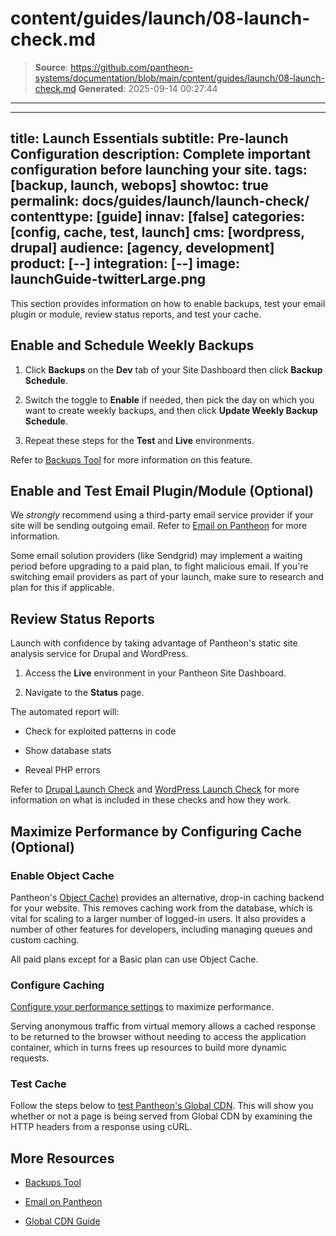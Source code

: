 # content/guides/launch/08-launch-check.md

> **Source**: https://github.com/pantheon-systems/documentation/blob/main/content/guides/launch/08-launch-check.md
> **Generated**: 2025-09-14 00:27:44

---

---
title: Launch Essentials
subtitle: Pre-launch Configuration
description: Complete important configuration before launching your site.
tags: [backup, launch, webops]
showtoc: true
permalink: docs/guides/launch/launch-check/
contenttype: [guide]
innav: [false]
categories: [config, cache, test, launch]
cms: [wordpress, drupal]
audience: [agency, development]
product: [--]
integration: [--]
image: launchGuide-twitterLarge.png
---

This section provides information on how to enable backups, test your email plugin or module, review status reports, and test your cache.

## Enable and Schedule Weekly Backups

1. Click <Icon icon="cloud-upload" /> **Backups** on the <Icon icon="wrench" /> **Dev** tab of your Site Dashboard then click **Backup Schedule**.

1. Switch the toggle to **Enable** if needed, then pick the day on which you want to create weekly backups, and then click **Update Weekly Backup Schedule**.

1. Repeat these steps for the **<Icon icon="equalizer" /> Test** and **<Icon icon="wavePulse" /> Live** environments.

Refer to [Backups Tool](/guides/backups) for more information on this feature.

## Enable and Test Email Plugin/Module (Optional)

We *strongly* recommend using a third-party email service provider if your site will be sending outgoing email. Refer to [Email on Pantheon](/email) for more information.

<Alert type="info" title="Note">

Some email solution providers (like Sendgrid) may implement a waiting period before upgrading to a paid plan, to fight malicious email. If you're switching email providers as part of your launch, make sure to research and plan for this if applicable.

</Alert>

## Review Status Reports

Launch with confidence by taking advantage of Pantheon's static site analysis service for Drupal and WordPress.

1. Access the **<Icon icon="wavePulse" /> Live** environment in your Pantheon Site Dashboard.

1. Navigate to the **<Icon icon="circleInfo" /> Status** page.

The automated report will:

- Check for exploited patterns in code

- Show database stats

- Reveal PHP errors

Refer to [Drupal Launch Check](/drupal-launch-check) and [WordPress Launch Check](/guides/wordpress-pantheon/wordpress-launch-check) for more information on what is included in these checks and how they work.

## Maximize Performance by Configuring Cache (Optional)

### Enable Object Cache

Pantheon's [Object Cache)](/object-cache) provides an alternative, drop-in caching backend for your website. This removes caching work from the database, which is vital for scaling to a larger number of logged-in users. It also provides a number of other features for developers, including managing queues and custom caching.

All paid plans except for a Basic plan can use Object Cache.

### Configure Caching

[Configure your performance settings](/guides/global-cdn/global-cdn-caching) to maximize performance.

Serving anonymous traffic from virtual memory allows a cached response to be returned to the browser without needing to access the application container, which in turns frees up resources to build more dynamic requests.

### Test Cache

Follow the steps below to [test Pantheon's Global CDN](/guides/global-cdn/test-global-cdn-caching). This will show you whether or not a page is being served from Global CDN by examining the HTTP headers from a response using cURL.

<Partial file="global-cdn-test-cache.md" />

## More Resources

- [Backups Tool](/guides/backups)

- [Email on Pantheon](/email)

- [Global CDN Guide](/guides/global-cdn)
